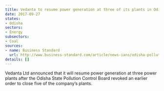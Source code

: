 ```yaml
---
title: Vedanta to resume power generation at three of its plants in Odisha
date: 2017-09-27
states:
- Odisha
sectors:
- Energy
subsectors:
- Coal
sources:
- name: Business Standard
  url: http://www.business-standard.com/article/news-ians/odisha-pollution-board-allows-vedanta-to-resume-power-generation-117092101092_1.html
details: []
---
```


Vedanta Ltd announced that it will resume power generation at three power plants after the Odisha State Pollution Control Board revoked an earlier order to close five of the company’s plants.
